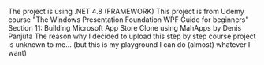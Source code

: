 The project is using .NET 4.8 (FRAMEWORK)
This project is from Udemy course "The Windows Presentation Foundation WPF Guide for beginners" Section 11: Building Microsoft App Store Clone using MahApps by Denis Panjuta
The reason why I decided to upload this step by step course project is unknown to me... (but this is my playground I can do (almost) whatever I want)
